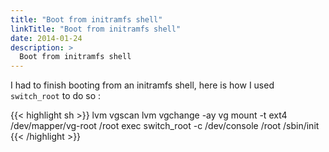 ```yaml
---
title: "Boot from initramfs shell"
linkTitle: "Boot from initramfs shell"
date: 2014-01-24
description: >
  Boot from initramfs shell
---
```


I had to finish booting from an initramfs shell, here is how I used `switch_root` to do so :

{{< highlight sh >}}
lvm vgscan
lvm vgchange -ay vg
mount -t ext4 /dev/mapper/vg-root /root
exec switch_root -c /dev/console /root /sbin/init
{{< /highlight >}}
